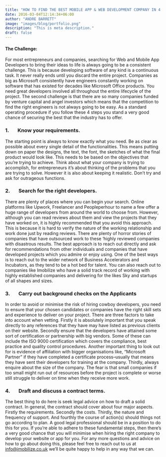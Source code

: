 ```yaml
---
title: "HOW TO FIND THE BEST MOBILE APP & WEB DEVELOPMENT COMPANY IN 4 STEPS"
date: 2016-03-04T12:14:34+06:00
author: "ANDRE BARRETT"
image: "images/blog/portfolio.png"
description: "This is meta description."
draft: false
---
```


#### The Challenge:

For most entrepreneurs and companies, searching for Web and Mobile App Developers to bring their ideas to life is always going to be a consistent challenge. This is because developing software of any kind is a continuous task. It never really ends until you discard the entire project. Companies as big as Microsoft consistently have engineers constantly working on software that has existed for decades like Microsoft Office products. You need great developers involved all throughout the entire lifecycle of the project. The second challenge is that there are so many companies funded by venture capital and angel investors which means that the competition to find the right engineers is not always going to be easy. As a standard operating procedure if you follow these 4 steps you stand a very good chance of securing the best that the industry has to offer.

### **1.       Know your requirements.**

The starting point is always to know exactly what you need. Be as clear as possible about every single detail of the functionalities. This means putting down on paper the designs, the text, the font, the sketches of what the final product would look like. This needs to be based on the objectives that you’re trying to achieve. Think about what your company is trying to accomplish, for entrepreneurs it’s about thinking of the problems that you are trying to solve. However it is also about keeping it realistic. Don’t try and ask for outrageous functions.

### **2.       Search for the right developers.**

There are plenty of places where you can begin your search. Online platforms like Upwork, Freelancer and Peopleperhour to name a few offer a huge range of developers from around the world to choose from. However, although you can read reviews about them and view the projects that they have worked on, it is highly recommended that you avoid this approach.  This is because it is hard to verify the nature of the working relationship and work done just by reading reviews. There are plenty of horror stories of companies that have outsourced work to these ‘highly reviewed companies with disastrous results. The best approach is to reach out directly and ask for recommendations from other individuals and companies that have developed projects which you admire or enjoy using. One of the best ways is to reach out to the wider network of Business Accelerators and Incubators, as they tend to be a hot bed for talent. You can also reach out to companies like Imobilize who have a solid track record of working with highly established companies and delivering for the likes Sky and startups of all shapes and sizes.

### **3.       Carry out background checks on the Applicants**

In order to avoid or minimise the risk of hiring cowboy developers, you need to ensure that your chosen candidates or companies have the right skill sets and experience to deliver on your project. There are three factors to take into account when vetting. Firstly it is absolutely important that you speak directly to any references that they have may have listed as previous clients on their website. Secondly ensure that the developers have attained some sort of certification or partnership with big vendors. Some of these can include the ISO 9000 certification which covers the compliance, best practice and quality control procedures. Another important thing to look out for is evidence of affiliation with bigger organisations like, “Microsoft Partner” if they have completed a certificate process–usually that means they have sent their developers for training at the company. Thirdly, always enquire about the size of the company. The fear is that small companies if too small might run out of resources before the project is complete or worse still struggle to deliver on time when they receive more work.

### **4.       Draft and discuss a contract terms.**

The best thing to do here is seek legal advice on how to draft a solid contract. In general, the contract should cover about four major aspects. Firstly the requirements. Secondly the costs. Thirdly, the nature and frequency of support. And fourthly the course of action(s) should things not go according to plan. A good legal professional should be in a position to do this for you. If you’re able to adhere to these fundamental steps, then there’s a very good chance that you will minimise when hiring the right company to develop your website or app for you. For any more questions and advice on how to go about doing this, please feel free to reach out to us at info@imobilize.co.uk we’ll be quite happy to help in any way that we can.
